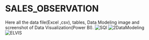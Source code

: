# SALES_OBSERVATION
Here all the data file(Excel ,csv), tables, Data Modeling image and screenshot of Data Visualization(Power BI).
![SQl](https://user-images.githubusercontent.com/13920214/200863282-918a0267-6cf8-4948-be80-84470c644e92.png)
![2DataModeling](https://user-images.githubusercontent.com/13920214/200863389-90acf0d1-a459-4c08-a7ec-733a5d628b28.png)
![ELVIS](https://user-images.githubusercontent.com/13920214/200866369-1e79ef21-aec5-448f-808f-1464660938d9.png)
